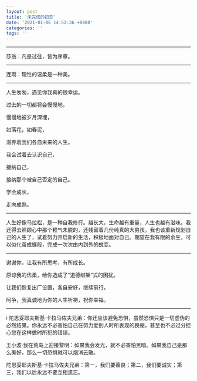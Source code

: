 ```yaml
---
layout: post
title: '未完成的初恋'
date: '2021-01-06 14:52:36 +0800'
categories: ''
tags: ''
---
```

- - -

莎翁：凡是过往，皆为序章。

- - -

连雨：理性的温柔是一种美。

- - -

人生匆匆，遇见你我真的很幸运。

过去的一切都将会慢慢地，

慢慢地被岁月深埋，

如落花，如春泥，

滋养着我们各自未来的人生。

我会试着去认识自己，

接纳自己，

接纳那个被自己否定的自己。

学会成长，

走向成熟。

- - -

人生好像马拉松，是一种自我修行。越长大，生命越有重量，人生也越有滋味。我还得去照顾心中那个稚气未脱的，还残留着几份纯真的大男孩。我也该重新规划自己的人生了，试着努力开启新的生活，积极地面对自己。期望在我有限的余生，可以似化茧成蝶般，完成一次次由内到外的蜕变。

- - -

谢谢你，让我有所思考，有所成长。

原谅我的优柔，给你造成了“道德绑架”式的困扰。

让我们恢复出厂设置，各自安好，继续前行。

阿争，我真诚地为你的人生祈祷，祝你幸福。

- - -
i
陀思妥耶夫斯基·卡拉马佐夫兄弟：你还应该避免恐惧，虽然恐惧只是一切虚伪的必然结果。你永远不必害怕自己在努力爱别人时所表现的畏缩，甚至也不必过分担心您在这样做时所犯的错误。

王小波·我在荒岛上迎接黎明：如果我会发光，就不必害怕黑暗。如果我自己是那么美好，那么一切恐惧就可以烟消云散。

陀思妥耶夫斯基·卡拉马佐夫兄弟：第一，我们要善良；第二，我们要诚实；第三，我们以后永远不要互相遗忘。
